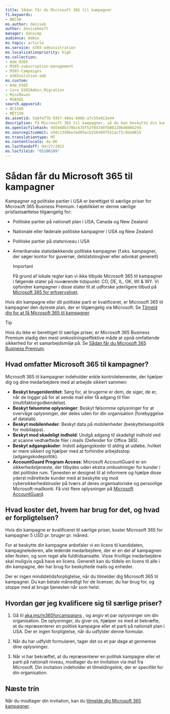 ```yaml
---
title: Sådan får du Microsoft 365 til kampagner
f1.keywords:
- NOCSH
ms.author: deniseb
author: denisebmsft
manager: dansimp
audience: Admin
ms.topic: article
ms.service: o365-administration
ms.localizationpriority: high
ms.collection:
- Adm_O365
- M365-subscription-management
- M365-Campaigns
- m365solution-smb
ms.custom:
- Adm_O365
- Core_O365Admin_Migration
- MiniMaven
- MSB365
search.appverid:
- BCS160
- MET150
ms.assetid: 5abfef7b-5957-484a-b06b-a7c55e013e44
description: Få Microsoft 365 til kampagner, så du kan beskytte din kampagne mod cybersikkerhedstrusler mod mail, data og kommunikation.
ms.openlocfilehash: 945948b378bc67bf52f04740fb00220b4606b294
ms.sourcegitcommit: e50c13d9be3ed05ecb156d497551acf2c9da9015
ms.translationtype: MT
ms.contentlocale: da-DK
ms.lasthandoff: 04/27/2022
ms.locfileid: "65100109"
---
```

# <a name="how-to-get-microsoft-365-for-campaigns"></a>Sådan får du Microsoft 365 til kampagner

Kampagner og politiske partier i USA er berettiget til særlige priser for Microsoft 365 Business Premium. I øjeblikket er denne særlige prisfastsættelse tilgængelig for:

- Politiske partier på nationalt plan i USA, Canada og New Zealand
- Nationale eller føderale politiske kampagner i USA og New Zealand
- Politiske partier på statsniveau i USA
- Amerikanske statsdækkende politiske kampagner (f.eks. kampagner, der søger kontor for guvernør, delstatslovgiver eller advokat generelt)

   > [!IMPORTANT]
   > På grund af lokale regler kan vi ikke tilbyde Microsoft 365 til kampagner i følgende stater på nuværende tidspunkt: CO, DE, IL, OK, WI & WY. Vi opfordrer kampagner i disse stater til at udforske yderligere tilbud på [Microsoft 365 for erhvervslivet](https://www.office.com/business).

Hvis din kampagne eller dit politiske parti er kvalificeret, er Microsoft 365 til kampagner den dyreste plan, der er tilgængelig via Microsoft. Se [Tilmeld dig for at få Microsoft 365 til kampagner](m365-campaigns-sign-up.md).  

> [!TIP]
> Hvis du ikke er berettiget til særlige priser, er Microsoft 365 Business Premium stadig den mest omkostningseffektive måde at opnå omfattende sikkerhed for et samarbejdsmiljø på. Se [Sådan får du Microsoft 365 Business Premium](get-microsoft-365-business-premium.md).

## <a name="what-does-microsoft-365-for-campaigns-include"></a>Hvad omfatter Microsoft 365 til kampagner?

Microsoft 365 til kampagner indeholder enkle kontrolelementer, der hjælper dig og dine medarbejdere med at arbejde sikkert sammen:

- **Beskyt brugeridentitet**: Sørg for, at brugerne er dem, de siger, de er, når de logger på for at sende mail eller få adgang til filer (multifaktorgodkendelse).
- **Beskyt følsomme oplysninger**: Beskyt følsomme oplysninger for at overvåge oplysninger, der deles uden for din organisation (forebyggelse af datatab).
- **Beskyt mobilenheder**: Beskyt data på mobilenheder (beskyttelsespolitik for mobilapps).
- **Beskyt mod skadeligt indhold**: Undgå adgang til skadeligt indhold ved at scanne vedhæftede filer i mails (Defender for Office 365).
- **Beskyt adgangskoder**: Indstil adgangskoder til aldrig at udløbe, hvilket er mere sikkert og hjælper med at forhindre arbejdsstop (adgangskodepolitik).
- **AccountGuard Program Access**: Microsoft AccountGuard er en sikkerhedstjeneste, der tilbydes uden ekstra omkostninger for kunder i det politiske rum. Tjenesten er designet til at informere og hjælpe disse yderst målrettede kunder med at beskytte sig mod cybersikkerhedstrusler på tværs af deres organisatoriske og personlige Microsoft-mailkonti. Få vist flere oplysninger på [Microsoft AccountGuard](https://www.microsoftaccountguard.com/).

## <a name="what-does-it-cost-who-needs-it-and-what-is-the-commitment"></a>Hvad koster det, hvem har brug for det, og hvad er forpligtelsen?

Hvis din kampagne er kvalificeret til særlige priser, koster Microsoft 365 for kampagner 5 USD pr. bruger pr. måned.

For at beskytte din kampagne anbefaler vi en licens til kandidaten, kampagnelederen, alle ledende medarbejdere, der er en del af kampagnen eller festen, og som regel alle fuldtidsansatte. Visse frivillige medarbejdere skal muligvis også have en licens. Generelt kan du tildele en licens til alle i din kampagne, der har brug for beskyttede mails og enheder.

Der er ingen mindstetidsforpligtelse, når du tilmelder dig Microsoft 365 til kampagner. Du kan betale månedligt for de licenser, du har brug for, og stoppe med at bruge tjenesten når som helst.

## <a name="how-do-i-qualify-for-special-pricing"></a>Hvordan gør jeg kvalificere sig til særlige priser?

1. Gå til [aka.ms/m365forcampaigns](https://aka.ms/m365forcampaigns/) , og angiv et par oplysninger om din organisation. De oplysninger, du giver os, hjælper os med at bekræfte, at du repræsenterer en politisk kampagne eller et parti på nationalt plan i USA. Der er ingen forpligtelse, når du udfylder denne formular.

2. Når du har udfyldt formularen, tager det os et par dage at gennemse dine oplysninger.

3. Når vi har bekræftet, at du repræsenterer en politisk kampagne eller et parti på nationalt niveau, modtager du en invitation via mail fra Microsoft. Din invitation indeholder et tilmeldingslink, der er specifikt for din organisation.

## <a name="next-steps"></a>Næste trin

Når du modtager din invitation, kan du [tilmelde dig Microsoft 365 kampagner](m365-campaigns-sign-up.md).

